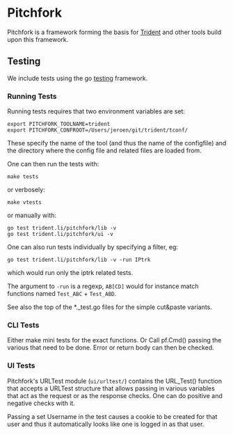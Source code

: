 # Pitchfork

Pitchfork is a framework forming the basis for [Trident](https://trident.li) and other tools build upon this framework.

## Testing

We include tests using the go [testing](https://golang.org/pkg/testing/) framework.

### Running Tests

Running tests requires that two environment variables are set:
```
export PITCHFORK_TOOLNAME=trident
export PITCHFORK_CONFROOT=/Users/jeroen/git/trident/tconf/
```
These specify the name of the tool (and thus the name of the configfile)
and the directory where the config file and related files are loaded from.

One can then run the tests with:
```
make tests
```
or verbosely:
```
make vtests
```

or manually with:
```
go test trident.li/pitchfork/lib -v
go test trident.li/pitchfork/ui -v
```

One can also run tests individually by specifying a filter, eg:
```
go test trident.li/pitchfork/lib -v -run IPtrk
```
which would run only the iptrk related tests.

The argument to ```-run``` is a regexp, ```AB[CD]``` would for instance match functions named
```Test_ABC``` + ```Test_ABD```.

See also the top of the *._test.go files for the simple cut&paste variants.

### CLI Tests

Either make mini tests for the exact functions.
Or Call pf.Cmd() passing the various that need to be done.
Error or return body can then be checked.

### UI Tests

Pitchfork's URLTest module (```ui/urltest/```) contains the URL_Test() function that
accepts a URLTest structure that allows passing in various variables that act as the
request or as the response checks. One can do positive and negative checks with it.

Passing a set Username in the test causes a cookie to be created for that user and thus
it automatically looks like one is logged in as that user.
